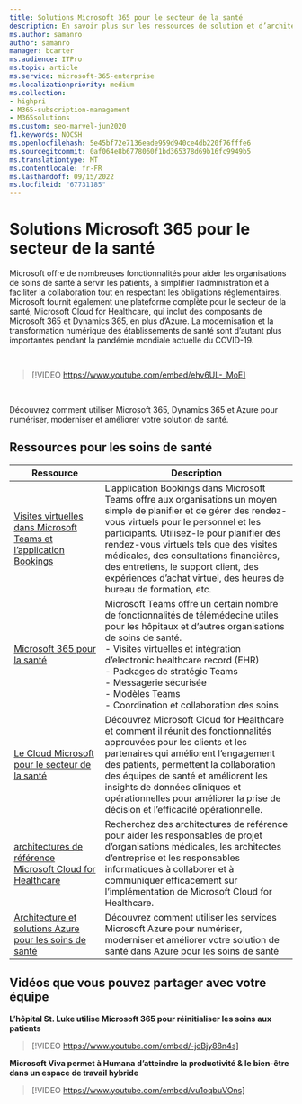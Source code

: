 ```yaml
---
title: Solutions Microsoft 365 pour le secteur de la santé
description: En savoir plus sur les ressources de solution et d’architecture pour le secteur de la santé à l’aide de Microsoft 365
ms.author: samanro
author: samanro
manager: bcarter
ms.audience: ITPro
ms.topic: article
ms.service: microsoft-365-enterprise
ms.localizationpriority: medium
ms.collection:
- highpri
- M365-subscription-management
- M365solutions
ms.custom: seo-marvel-jun2020
f1.keywords: NOCSH
ms.openlocfilehash: 5e45bf72e7136eade959d940ce4db220f76fffe6
ms.sourcegitcommit: 0af064e8b6778060f1bd365378d69b16fc9949b5
ms.translationtype: MT
ms.contentlocale: fr-FR
ms.lasthandoff: 09/15/2022
ms.locfileid: "67731185"
---
```

# <a name="microsoft-365-solutions-for-the-healthcare-industry"></a>Solutions Microsoft 365 pour le secteur de la santé

Microsoft offre de nombreuses fonctionnalités pour aider les organisations de soins de santé à servir les patients, à simplifier l’administration et à faciliter la collaboration tout en respectant les obligations réglementaires. Microsoft fournit également une plateforme complète pour le secteur de la santé, Microsoft Cloud for Healthcare, qui inclut des composants de Microsoft 365 et Dynamics 365, en plus d’Azure. La modernisation et la transformation numérique des établissements de santé sont d’autant plus importantes pendant la pandémie mondiale actuelle du COVID-19.

<br>

> [!VIDEO https://www.youtube.com/embed/ehv6UL-_MoE]

<br>

Découvrez comment utiliser Microsoft 365, Dynamics 365 et Azure pour numériser, moderniser et améliorer votre solution de santé.

## <a name="resources-for-healthcare"></a>Ressources pour les soins de santé

|Ressource |Description  |
|---------|---------|
|[Visites virtuelles dans Microsoft Teams et l’application Bookings](/microsoftteams/expand-teams-across-your-org/bookings-virtual-visits)  |      L’application Bookings dans Microsoft Teams offre aux organisations un moyen simple de planifier et de gérer des rendez-vous virtuels pour le personnel et les participants. Utilisez-le pour planifier des rendez-vous virtuels tels que des visites médicales, des consultations financières, des entretiens, le support client, des expériences d’achat virtuel, des heures de bureau de formation, etc.   |
|[Microsoft 365 pour la santé](/microsoft-365/frontline/teams-in-hc)    |  Microsoft Teams offre un certain nombre de fonctionnalités de télémédecine utiles pour les hôpitaux et d’autres organisations de soins de santé. <br>- Visites virtuelles et intégration d’electronic healthcare record (EHR)<br>- Packages de stratégie Teams<br>- Messagerie sécurisée<br>- Modèles Teams<br>- Coordination et collaboration des soins      |
|[Le Cloud Microsoft pour le secteur de la santé](/industry/healthcare/overview)  | Découvrez Microsoft Cloud for Healthcare et comment il réunit des fonctionnalités approuvées pour les clients et les partenaires qui améliorent l’engagement des patients, permettent la collaboration des équipes de santé et améliorent les insights de données cliniques et opérationnelles pour améliorer la prise de décision et l’efficacité opérationnelle.     |
|[architectures de référence Microsoft Cloud for Healthcare](/industry/healthcare/architecture/overview) | Recherchez des architectures de référence pour aider les responsables de projet d’organisations médicales, les architectes d’entreprise et les responsables informatiques à collaborer et à communiquer efficacement sur l’implémentation de Microsoft Cloud for Healthcare. |
|[Architecture et solutions Azure pour les soins de santé](/azure/architecture/industries/healthcare)| Découvrez comment utiliser les services Microsoft Azure pour numériser, moderniser et améliorer votre solution de santé dans Azure pour les soins de santé|

## <a name="videos-you-can-share-with-your-team"></a>Vidéos que vous pouvez partager avec votre équipe

**L’hôpital St. Luke utilise Microsoft 365 pour réinitialiser les soins aux patients**
<br>

> [!VIDEO https://www.youtube.com/embed/-jcBjy88n4s]

**Microsoft Viva permet à Humana d’atteindre la productivité & le bien-être dans un espace de travail hybride**

> [!VIDEO https://www.youtube.com/embed/vu1oqbuVOns]



<br>
